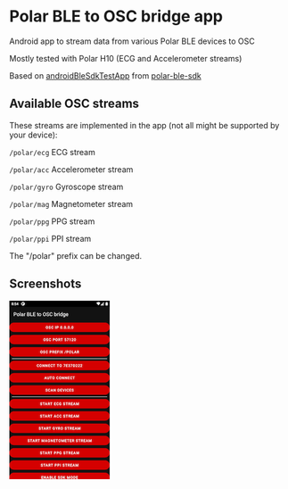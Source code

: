 # Polar BLE to OSC bridge app

Android app to stream data from various Polar BLE devices to OSC

Mostly tested with Polar H10 (ECG and Accelerometer streams)

Based on [androidBleSdkTestApp](https://github.com/polarofficial/polar-ble-sdk/tree/master/examples/example-android/androidBleSdkTestApp) from [polar-ble-sdk](https://github.com/polarofficial/polar-ble-sdk)

## Available OSC streams

These streams are implemented in the app (not all might be supported by your device):

`/polar/ecg` ECG stream

`/polar/acc` Accelerometer stream

`/polar/gyro` Gyroscope stream

`/polar/mag` Magnetometer stream

`/polar/ppg` PPG stream

`/polar/ppi` PPI stream

The "/polar" prefix can be changed.

## Screenshots

![Screenshot](/screenshot1.png)
